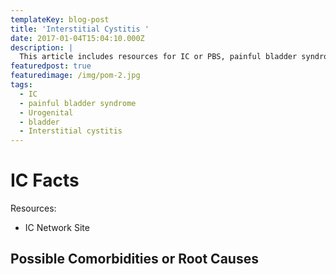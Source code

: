 ```yaml
---
templateKey: blog-post
title: 'Interstitial Cystitis '
date: 2017-01-04T15:04:10.000Z
description: |
  This article includes resources for IC or PBS, painful bladder syndrome. 
featuredpost: true
featuredimage: /img/pom-2.jpg
tags:
  - IC
  - painful bladder syndrome
  - Urogenital
  - bladder
  - Interstitial cystitis
---
```

# IC Facts

Resources:

* IC Network Site

## Possible Comorbidities or Root Causes
